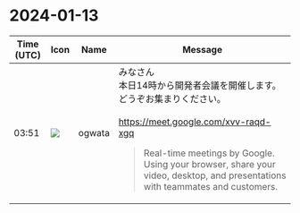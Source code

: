 # 2024-01-13

|Time (UTC)|Icon|Name|Message|
|---|---|---|---|
|03:51|![](https://avatars.slack-edge.com/2019-11-22/845042642576_070441337abaca9fb7b3_72.png)|ogwata|みなさん<br>本日14時から開発者会議を開催します。<br>どうぞお集まりください。<br><br><https://meet.google.com/xvv-raqd-xgq><br><blockquote>Real-time meetings by Google. Using your browser, share your video, desktop, and presentations with teammates and customers.</blockquote>|
